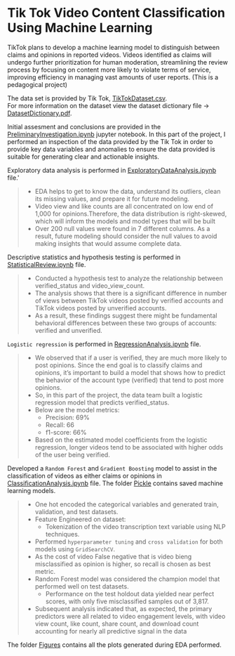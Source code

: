 # Tik Tok Video Content Classification Using Machine Learning
TikTok plans to develop a machine learning model to distinguish between claims and opinions in reported videos. Videos identified as claims will undergo further prioritization for human moderation, streamlining the review process by focusing on content more likely to violate terms of service, improving efficiency in managing vast amounts of user reports. (This is a pedagogical project)

The data set is provided by Tik Tok, [TikTokDataset.csv](TikTokDataset.csv).<br>
For more information on the dataset view the dataset dictionary file -> [DatasetDictionary.pdf](DatasetDictionary.pdf).

Initial assesment and conclusions are provided in the [PreliminaryInvestigation.ipynb](PreliminaryInvestigation.ipynb)  jupyter notebook. In this part of the project, I performed an inspection of the data provided by the Tik Tok in order to provide key data variables and anomalies to ensure the data provided is suitable for generating clear and actionable insights.<br>

Exploratory data analysis is performed in [ExploratoryDataAnalysis.ipynb](ExploratoryDataAnalysis.ipynb) file.'
>   * EDA helps to get to know the data, understand its outliers, clean its missing values, and prepare it for future modeling. 
>   * Video view and like counts are all concentrated on low end of 1,000 for opinions.Therefore, the data distribution is right-skewed, which will inform the models and model types that will be built
>   * Over 200 null values were found in 7 different columns. As a result, future modeling should consider the null values to avoid making insights that would assume complete data.<br>

Descriptive statistics and hypothesis testing is performed in [StatisticalReview.ipynb](StatisticalReview.ipynb) file. 
>   * Conducted a hypothesis test to analyze the relationship between verified_status and video_view_count.
>   * The analysis shows that there is a significant difference in number of views between TikTok videos posted by verified accounts and TikTok videos posted by unverified accounts. 
>   * As a result, these findings suggest there might be fundamental behavioral differences between these two groups of accounts: verified and unverified.

`Logistic regression` is performed in [RegressionAnalysis.ipynb](RegressionAnalysis.ipynb) file.
>   * We observed that if a user is verified, they are much more likely to post opinions. Since the end goal is to classify claims and opinions, it’s important to build a model that shows how to predict the behavior of the account type (verified) that tend to post more opinions.
>   * So, in this part of the project, the data team built a logistic regression model that predicts verified_status.
>   * Below are the model metrics:
>       * Precision: 69%
>       * Recall: 66
>       * f1-score: 66%
>   * Based on the estimated model coefficients from the logistic regression, longer videos tend to be associated with higher odds of the user being verified.

Developed a `Random Forest` and `Gradient Boosting` model to assist in the classification of videos as either claims or opinions in [ClassificationAnalysis.ipynb](ClassificationAnalysis.ipynb) file. The folder [Pickle](Pickle) contains saved machine learning models.
>   * One hot encoded the categorical variables and generated train, validation, and test datasets.
>   * Feature Engineered on dataset:
>       * Tokenization of the video transcription text variable using NLP techniques.
>   * Performed `hyperparameter tuning` and `cross validation` for both models using `GridSearchCV`.
>   * As the cost of video False negative that is video bieng misclassified as opinion is higher, so recall is chosen as best metric.
>   * Random Forest model was considered the champion model that performed well on test datasets.
>       * Performance on the test holdout data yielded near perfect scores, with only five misclassified samples out of 3,817.
>   * Subsequent analysis indicated that, as expected, the primary predictors were all related to video engagement levels, with video view count, like count, share count, and download count accounting for nearly all predictive signal in the data

The folder [Figures](Figures) contains all the plots generated during EDA performed.
